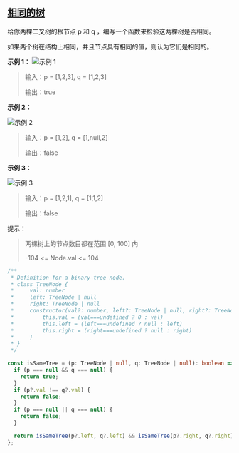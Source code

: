 ## [相同的树](https://leetcode.cn/problems/same-tree/?envType=study-plan-v2&envId=top-interview-150)

给你两棵二叉树的根节点 p 和 q ，编写一个函数来检验这两棵树是否相同。

如果两个树在结构上相同，并且节点具有相同的值，则认为它们是相同的。

**示例 1：**
![示例 1](https://assets.leetcode.com/uploads/2020/12/20/ex1.jpg)

> 输入：p = [1,2,3], q = [1,2,3]
>
> 输出：true

**示例 2：**

![示例 2](https://assets.leetcode.com/uploads/2020/12/20/ex2.jpg)

> 输入：p = [1,2], q = [1,null,2]
>
> 输出：false

**示例 3：**

![示例 3](https://assets.leetcode.com/uploads/2020/12/20/ex3.jpg)

> 输入：p = [1,2,1], q = [1,1,2]
>
> 输出：false

提示：

> 两棵树上的节点数目都在范围 [0, 100] 内
>
> -104 <= Node.val <= 104

```typescript
/**
 * Definition for a binary tree node.
 * class TreeNode {
 *     val: number
 *     left: TreeNode | null
 *     right: TreeNode | null
 *     constructor(val?: number, left?: TreeNode | null, right?: TreeNode | null) {
 *         this.val = (val===undefined ? 0 : val)
 *         this.left = (left===undefined ? null : left)
 *         this.right = (right===undefined ? null : right)
 *     }
 * }
 */

const isSameTree = (p: TreeNode | null, q: TreeNode | null): boolean => {
  if (p === null && q === null) {
    return true;
  }
  if (p?.val !== q?.val) {
    return false;
  }
  if (p === null || q === null) {
    return false;
  }

  return isSameTree(p?.left, q?.left) && isSameTree(p?.right, q?.right);
};
```
